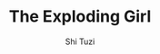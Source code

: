 --- 
slug: "the-exploding-girl"
title: "The Exploding Girl"
publishdate: "2018-12-12"
src: "https://365manga.net/manga/the-exploding-girl"
author: "Shi Tuzi"
image: "https://data.365manga.net/images/thumbnails/32802-the-exploding-girl.jpg"
tags: []
chapters: ["Chapter 21: You're Just My Bait ","Chapter 20: The Monster's Real Intention Is...? ","Chapter 19: Catch That Monster! ","Chapter 18: The Green Haired Girl"," Her True Form Shall Be Revealed ","Chapter 17: Who Said I Was An Ordinary Girl? ","Chapter 16: A Date! ","Chapter 15: A Pure Boy Recalls His First Kiss"," A Surge Of Hidden Threats ","Chapter 14: What Are You Waiting For? Run! ","Chapter 13: This Kind Of Human Scum"," They're Better Off Dead ","Chapter 12: Conflict ","Chapter 11: Truth ","Chapter 10: Have You Seen A Bunny Like This? ","Chapter 9: Have You Seen A Bunny Like This? ","Chapter 8: Scene ","Chapter 7: The Situation ","Chapter 6 ","Chapter 5 ","Chapter 4 ","Chapter 3 ","Chapter 2 ","Chapter 1"]
chapterlinks: ["https://365manga.net/the-exploding-girl/chapter-21.html","https://365manga.net/the-exploding-girl/chapter-20.html","https://365manga.net/the-exploding-girl/chapter-19.html","https://365manga.net/the-exploding-girl/chapter-18.html","https://365manga.net/the-exploding-girl/chapter-17.html","https://365manga.net/the-exploding-girl/chapter-16.html","https://365manga.net/the-exploding-girl/chapter-15.html","https://365manga.net/the-exploding-girl/chapter-14.html","https://365manga.net/the-exploding-girl/chapter-13.html","https://365manga.net/the-exploding-girl/chapter-12.html","https://365manga.net/the-exploding-girl/chapter-11.html","https://365manga.net/the-exploding-girl/chapter-10.html","https://365manga.net/the-exploding-girl/chapter-9.html","https://365manga.net/the-exploding-girl/chapter-8.html","https://365manga.net/the-exploding-girl/chapter-7.html","https://365manga.net/the-exploding-girl/chapter-6.html","https://365manga.net/the-exploding-girl/chapter-5.html","https://365manga.net/the-exploding-girl/chapter-4.html","https://365manga.net/the-exploding-girl/chapter-3.html","https://365manga.net/the-exploding-girl/chapter-2.html","https://365manga.net/the-exploding-girl/chapter-1.html"]
description: "A story about a boy turned into a violent magic girl."
---